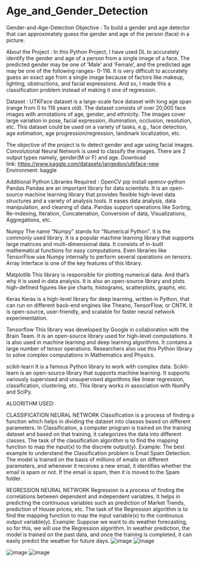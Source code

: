 # Age_and_Gender_Detection

Gender-and-Age-Detection
Objective :
To build a gender and age detector that can approximately guess the gender and age of the person (face) in a picture.

About the Project :
In this Python Project, I have used DL to accurately identify the gender and age of a person from a single image of a face. The predicted gender may be one of ‘Male’ and ‘Female’, and the predicted age may be one of the following ranges- 0-116.
It is very difficult to accurately guess an exact age from a single image because of factors like makeup, lighting, obstructions, and facial expressions. And so, I made this a classification problem instead of making it one of regression.

Dataset :
UTKFace dataset is a large-scale face dataset with long age span (range from 0 to 116 years old). The dataset consists of over 20,000 face images with annotations of age, gender, and ethnicity. The images cover large variation in pose, facial expression, illumination, occlusion, resolution, etc. This dataset could be used on a variety of tasks, e.g., face detection, age estimation, age progression/regression, landmark localization, etc.

The objective of the project is to detect gender and age using facial images. Convolutional Neural Network is used to classify the images. There are 2 output types namely, gender(M or F) and age.
Download link: https://www.kaggle.com/datasets/jangedoo/utkface-new
Environment: kaggle

Additional Python Libraries Required :
OpenCV
   pip install opencv-python
Pandas
Pandas are an important library for data scientists. It is an open-source machine learning library that provides flexible high-level data structures and a variety of analysis tools. It eases data analysis, data manipulation, and cleaning of data. Pandas support operations like Sorting, Re-indexing, Iteration, Concatenation, Conversion of data, Visualizations, Aggregations, etc.

Numpy
The name “Numpy” stands for “Numerical Python”. It is the commonly used library. It is a popular machine learning library that supports large matrices and multi-dimensional data. It consists of in-built mathematical functions for easy computations. Even libraries like TensorFlow use Numpy internally to perform several operations on tensors. Array Interface is one of the key features of this library.

Matplotlib
This library is responsible for plotting numerical data. And that’s why it is used in data analysis. It is also an open-source library and plots high-defined figures like pie charts, histograms, scatterplots, graphs, etc.

Keras
Keras is a high-level library for deep learning, written in Python, that can run on different back-end engines like Theano, TensorFlow, or CNTK. It is open-source, user-friendly, and scalable for faster neural network experimentation.

Tensorflow
This library was developed by Google in collaboration with the Brain Team. It is an open-source library used for high-level computations. It is also used in machine learning and deep learning algorithms. It contains a large number of tensor operations. Researchers also use this Python library to solve complex computations in Mathematics and Physics.

scikit-learn
It is a famous Python library to work with complex data. Scikit-learn is an open-source library that supports machine learning. It supports variously supervised and unsupervised algorithms like linear regression, classification, clustering, etc. This library works in association with NumPy and SciPy.

ALGORITHM USED:

CLASSIFICATION NEURAL NETWORK
Classification is a process of finding a function which helps in dividing the dataset into classes based on different parameters. In Classification, a computer program is trained on the training dataset and based on that training, it categorizes the data into different classes.
The task of the classification algorithm is to find the mapping function to map the input(x) to the discrete output(y).
Example: The best example to understand the Classification problem is Email Spam Detection. The model is trained on the basis of millions of emails on different parameters, and whenever it receives a new email, it identifies whether the email is spam or not. If the email is spam, then it is moved to the Spam folder.

REGRESSION NEURAL NETWORK
Regression is a process of finding the correlations between dependent and independent variables. It helps in predicting the continuous variables such as prediction of Market Trends, prediction of House prices, etc.
The task of the Regression algorithm is to find the mapping function to map the input variable(x) to the continuous output variable(y).
Example: Suppose we want to do weather forecasting, so for this, we will use the Regression algorithm. In weather prediction, the model is trained on the past data, and once the training is completed, it can easily predict the weather for future days.
![image](https://user-images.githubusercontent.com/89644474/230698382-4f1cd7e7-50fc-4ee0-be7a-1e320bf26f5a.png)
![image](https://user-images.githubusercontent.com/89644474/230698455-fde2fd4b-067e-41e1-98ba-b0fbbf56f76a.png)

![image](https://user-images.githubusercontent.com/89644474/230698441-1323bcff-ec94-41ed-b3ae-2d304b3cc8da.png)
![image](https://user-images.githubusercontent.com/89644474/230698444-ab870256-0b02-4884-903f-3295dede1693.png)


